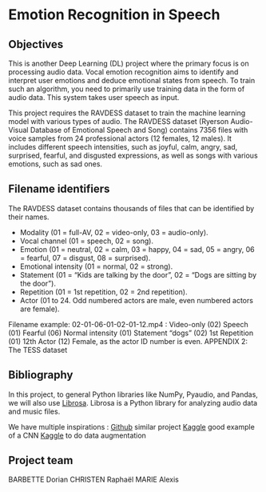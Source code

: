# Emotion Recognition in Speech
## Objectives

This is another Deep Learning (DL) project where the primary focus is on processing audio data. Vocal emotion recognition aims to identify and interpret user emotions and deduce emotional states from speech. To train such an algorithm, you need to primarily use training data in the form of audio data. This system takes user speech as input. 

This project requires the RAVDESS dataset to train the machine learning model with various types of audio. The RAVDESS dataset (Ryerson Audio-Visual Database of Emotional Speech and Song) contains 7356 files with voice samples from 24 professional actors (12 females, 12 males). It includes different speech intensities, such as joyful, calm, angry, sad, surprised, fearful, and disgusted expressions, as well as songs with various emotions, such as sad ones.

## Filename identifiers 

The RAVDESS dataset contains thousands of files that can be identified by their names. 

* Modality (01 = full-AV, 02 = video-only, 03 = audio-only).
* Vocal channel (01 = speech, 02 = song).
* Emotion (01 = neutral, 02 = calm, 03 = happy, 04 = sad, 05 = angry, 06 = fearful, 07 = disgust, 08 = surprised).
* Emotional intensity (01 = normal, 02 = strong). 
* Statement (01 = “Kids are talking by the door”, 02 = “Dogs are sitting by the door”).
* Repetition (01 = 1st repetition, 02 = 2nd repetition).
* Actor (01 to 24. Odd numbered actors are male, even numbered actors are female).

Filename example: 02-01-06-01-02-01-12.mp4 :
Video-only (02)
Speech (01)
Fearful (06)
Normal intensity (01)
Statement “dogs” (02)
1st Repetition (01)
12th Actor (12)
Female, as the actor ID number is even.
APPENDIX 2: The TESS dataset

## Bibliography

In this project, to general Python libraries like NumPy, Pyaudio, and Pandas, we will also use [Librosa](https://librosa.org/doc/latest/index.html). Librosa is a Python library for analyzing audio data and music files.

We have multiple inspirations : 
[Github](https://github.com/Data-Science-kosta/Speech-Emotion-Classification-with-PyTorch/blob/master/notebooks/parallel_cnn_attention_lstm.ipynb) similar project
[Kaggle](https://www.kaggle.com/code/yassineghouzam/introduction-to-cnn-keras-0-997-top-6) good example of a CNN
[Kaggle](https://www.kaggle.com/code/moghazy/guide-to-cnns-with-data-augmentation-keras) to do data augmentation

## Project team

BARBETTE Dorian
CHRISTEN Raphaël
MARIE Alexis